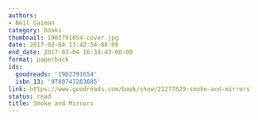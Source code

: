 ```yaml
---
authors:
- Neil Gaiman
category: books
thumbnail: 1902791654-cover.jpg
date: 2017-02-04 13:42:54-08:00
end_date: 2017-03-04 16:33:43-08:00
format: paperback
ids:
  goodreads: '1902791654'
  isbn_13: '9780747263685'
link: https://www.goodreads.com/book/show/21277829-smoke-and-mirrors
status: read
title: Smoke and Mirrors
---
```

